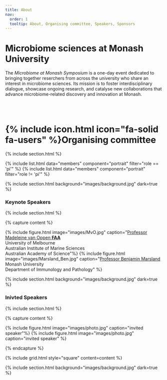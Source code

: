 ```yaml
---
title: About
nav:
  order: 1
  tooltip: About, Organising committee, Speakers, Sponsors
---
```


# Microbiome sciences at Monash University

The *Microbiome at Monash Symposium* is a one-day event dedicated to bringing together reserchers from across the university who share an interest in microbiome sciences. Its mission is to foster interdisciplinary dialogue, showcase ongoing research, and catalyse new collaborations that advance microbiome-related discovery and innovation at Monash. 

<br/>
<br/>

# {% include icon.html icon="fa-solid fa-users" %}Organising committee

{% include section.html %}

{% include list.html data="members" component="portrait" filter="role == 'pi'" %}
{% include list.html data="members" component="portrait" filter="role != 'pi'" %}

{% include section.html background="images/background.jpg" dark=true %}

### Keynote Speakers

{% include section.html %}

{% capture content %}

{% include figure.html image="images/MvO.jpg" caption="[Professor Madeleine van Oppen **FAA**](https://www.aims.gov.au/about/our-people/prof-madeleine-van-oppen) <br/>University of Melbourne<br/>Australian Institute of Marine Sciences<br/>Australian Academy of Science"%}
{% include figure.html image="images/Marsland_Ben.jpg" caption="[Professor Benjamin Marsland](https://research.monash.edu/en/persons/benjamin-marsland)<br/>Monash University<br/>Department of Immunology and Pathology" %}



{% include section.html background="images/background.jpg" dark=true %}

### Inivted Speakers

{% include section.html %}

{% capture content %}

{% include figure.html image="images/photo.jpg" caption="invited speaker"%}
{% include figure.html image="images/photo.jpg" caption="invited speaker" %}


{% endcapture %}

{% include grid.html style="square" content=content %}

{% include section.html background="images/background.jpg" dark=true %}
